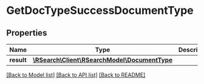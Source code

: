 # GetDocTypeSuccessDocumentType

## Properties
Name | Type | Description | Notes
------------ | ------------- | ------------- | -------------
**result** | [**\RSearch\Client\RSearchModel\DocumentType**](DocumentType.md) |  | 

[[Back to Model list]](../README.md#documentation-for-models) [[Back to API list]](../README.md#documentation-for-api-endpoints) [[Back to README]](../README.md)


